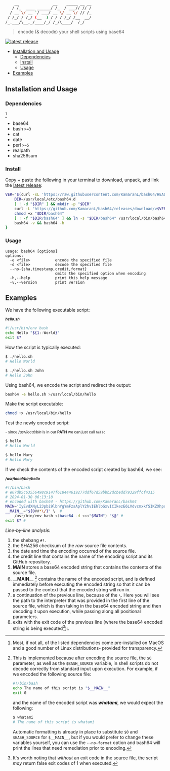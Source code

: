 ```bash
    __               __    _____ __ __
   / /_  ____ ______/ /_  / ___// // /
  / __ \/ __ `/ ___/ __ \/ __ \/ // /_
 / /_/ / /_/ (__  ) / / / /_/ /__  __/
/_.___/\__,_/____/_/ /_/\____/  /_/
```

> encode (& decode) your shell scripts using base64

[![latest release](https://badgen.net/github/release/KamaranL/bash64?icon=github)](https://github.com/KamaranL/bash64/releases/latest)

- [Installation and Usage](#installation-and-usage)
  - [Dependencies](#dependencies)
  - [Install](#install)
  - [Usage](#usage)
- [Examples](#examples)

## Installation and Usage

### Dependencies

[^1]

- base64
- bash `>=3`
- cat
- date
- perl `>=5`
- realpath
- sha256sum

### Install

Copy + paste the following in your terminal to download, unpack, and link the [latest release](https://github.com/KamaranL/bash64/releases/latest):

   ```bash
   VER="$(curl -sL 'https://raw.githubusercontent.com/KamaranL/bash64/HEAD/VERSION.txt')" && {
       DIR=/usr/local/etc/bash64.d
       [ ! -d "$DIR" ] && mkdir -p "$DIR"
       curl -L "https://github.com/KamaranL/bash64/releases/download/v$VER/bash64-v$VER.tgz" | tar -xz -C "$DIR"
       chmod +x "$DIR/bash64"
       [ ! -f "$DIR/bash64" ] && ln -s "$DIR/bash64" /usr/local/bin/bash64
       bash64 -v && bash64 -h
   }
   ```

### Usage

```text
usage: bash64 [options]
options:
  -e <file>           encode the specified file
  -d <file>           decode the specified file
  --no-{sha,timestamp,credit,format}
                      omits the specified option when encoding
  -h,--help           print this help message
  -v,--version        print version
```

## Examples

We have the following executable script:

<sub>***hello.sh***</sub>

```bash
#!/usr/bin/env bash
echo Hello "${1:-World}"
exit $?
```

How the script is typically executed:

```bash
$ ./hello.sh
# Hello World

$ ./hello.sh John
# Hello John
```

Using bash64, we encode the script and redirect the output:

```bash
bash64 -e hello.sh >/usr/local/bin/hello
```

Make the script executable:

```bash
chmod +x /usr/local/bin/hello
```

Test the newly encoded script:

<sub>- since */usr/local/bin* is in our **PATH** we can just call `hello`</sub>

```bash
$ hello
# Hello World

$ hello Mary
# Hello Mary
```

If we check the contents of the encoded script created by bash64, we see:

<sub>***/usr/local/bin/hello***</sub>

```bash
#!/bin/bash                                                                       1
# e07db5c63556498c9147f618444619277ddf67d59bbb2dcbedd79329ffcf4315                2
# 2024-01-30 06:13:18                                                             3
# encoded with bash64 - https://github.com/KamaranL/bash64                        4
MAIN='IyEvdXNyL2Jpbi9lbnYgYmFzaAplY2hvIEhlbGxvICIkezE6LVdvcmxkfSIKZXhpdCAkPwo=' # 5
__MAIN__="${0##*\/}" \  #                                                         6
    /usr/bin/env bash <(base64 -d <<<"$MAIN") "$@" #                              7
exit $? #                                                                         8
```

*Line-by-line analysis:*

1. the shebang `#!`.
1. the SHA256 checksum of the *raw* source file contents.
1. the date and time the encoding occurred of the source file.
1. the credit line that contains the name of the encoding script and its GitHub repository.
1. **MAIN** stores a base64 encoded string that contains the contents of the source file.
1. **\_\_MAIN__** [^3] contains the name of the encoded script, and is defined immediately before executing the encoded string so that it can be passed to the context that the encoded string will run in.
1. a continuation of the previous line, because of the `\`. Here you will see the path to the interpreter that was provided in the first line of the source file, which is then taking in the base64 encoded string and then decoding it upon execution, while passing along all positional parameters.
1. exits with the exit code of the previous line (where the base64 encoded string is being executed[^4]):.

[^1]: Most, if not all, of the listed dependencies come pre-installed on MacOS and a good number of Linux distributions- provided for transparency.

[^2]: Everyone has doubts, see [my wiki page](https://github.com/KamaranL/KamaranL/wiki#validation) on validation if you're like everyone.

[^3]: This is implemented because after encoding the source file, the `$0` parameter, as well as the `$BASH_SOURCE` variable, in shell scripts do not decode correctly from standard input upon execution. For example, if we encoded the following source file:

    ```bash
    #!/bin/bash
    echo The name of this script is "$__MAIN__"
    exit 0
    ```

    and the name of the encoded script was ***whatami***, we would expect the following:

    ```bash
    $ whatami
    # The name of this script is whatami
    ```

    Automatic formatting is already in place to substitute `$0` and `$BASH_SOURCE` for `$__MAIN__`, but if you would prefer to change these variables yourself, you can use the `--no-format` option and bash64 will print the lines that need remediation prior to encoding.

[^4]: It's worth noting that *without* an exit code in the source file, the script *may* return false exit codes of 1 when executed.

